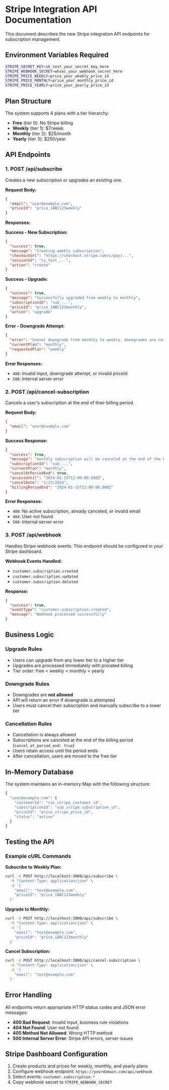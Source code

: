 # Stripe Integration API Documentation

This document describes the new Stripe integration API endpoints for subscription management.

## Environment Variables Required

```bash
STRIPE_SECRET_KEY=sk_test_your_secret_key_here
STRIPE_WEBHOOK_SECRET=whsec_your_webhook_secret_here
STRIPE_PRICE_WEEKLY=price_your_weekly_price_id
STRIPE_PRICE_MONTHLY=price_your_monthly_price_id
STRIPE_PRICE_YEARLY=price_your_yearly_price_id
```

## Plan Structure

The system supports 4 plans with a tier hierarchy:

- **Free** (tier 0): No Stripe billing
- **Weekly** (tier 1): $7/week 
- **Monthly** (tier 2): $25/month
- **Yearly** (tier 3): $250/year

## API Endpoints

### 1. POST /api/subscribe

Creates a new subscription or upgrades an existing one.

**Request Body:**
```json
{
  "email": "user@example.com",
  "priceId": "price_1ABC123weekly"
}
```

**Responses:**

**Success - New Subscription:**
```json
{
  "success": true,
  "message": "Creating weekly subscription",
  "checkoutUrl": "https://checkout.stripe.com/c/pay/...",
  "sessionId": "cs_test_...",
  "action": "create"
}
```

**Success - Upgrade:**
```json
{
  "success": true,
  "message": "Successfully upgraded from weekly to monthly",
  "subscriptionId": "sub_...",
  "priceId": "price_1ABC123monthly",
  "action": "upgrade"
}
```

**Error - Downgrade Attempt:**
```json
{
  "error": "Cannot downgrade from monthly to weekly. Downgrades are not allowed.",
  "currentPlan": "monthly",
  "requestedPlan": "weekly"
}
```

**Error Responses:**
- `400`: Invalid input, downgrade attempt, or invalid priceId
- `500`: Internal server error

### 2. POST /api/cancel-subscription

Cancels a user's subscription at the end of their billing period.

**Request Body:**
```json
{
  "email": "user@example.com"
}
```

**Success Response:**
```json
{
  "success": true,
  "message": "monthly subscription will be canceled at the end of the billing period",
  "subscriptionId": "sub_...",
  "currentPlan": "monthly",
  "cancelAtPeriodEnd": true,
  "accessUntil": "2024-01-15T12:00:00.000Z",
  "cancelDate": "1/15/2024",
  "billingPeriodEnd": "2024-01-15T12:00:00.000Z"
}
```

**Error Responses:**
- `400`: No active subscription, already canceled, or invalid email
- `404`: User not found
- `500`: Internal server error

### 3. POST /api/webhook

Handles Stripe webhook events. This endpoint should be configured in your Stripe dashboard.

**Webhook Events Handled:**
- `customer.subscription.created`
- `customer.subscription.updated` 
- `customer.subscription.deleted`

**Response:**
```json
{
  "success": true,
  "eventType": "customer.subscription.created",
  "message": "Webhook processed successfully"
}
```

## Business Logic

### Upgrade Rules
- Users can upgrade from any lower tier to a higher tier
- Upgrades are processed immediately with prorated billing
- Tier order: free < weekly < monthly < yearly

### Downgrade Rules
- Downgrades are **not allowed**
- API will return an error if downgrade is attempted
- Users must cancel their subscription and manually subscribe to a lower tier

### Cancellation Rules
- Cancellation is always allowed
- Subscriptions are canceled at the end of the billing period (`cancel_at_period_end: true`)
- Users retain access until the period ends
- After cancellation, users are moved to the free tier

## In-Memory Database

The system maintains an in-memory Map with the following structure:

```javascript
{
  "user@example.com": {
    "customerId": "cus_stripe_customer_id",
    "subscriptionId": "sub_stripe_subscription_id", 
    "priceId": "price_stripe_price_id",
    "status": "active"
  }
}
```

## Testing the API

### Example cURL Commands

**Subscribe to Weekly Plan:**
```bash
curl -X POST http://localhost:3000/api/subscribe \
  -H "Content-Type: application/json" \
  -d '{
    "email": "test@example.com",
    "priceId": "price_1ABC123weekly"
  }'
```

**Upgrade to Monthly:**
```bash
curl -X POST http://localhost:3000/api/subscribe \
  -H "Content-Type: application/json" \
  -d '{
    "email": "test@example.com", 
    "priceId": "price_1ABC123monthly"
  }'
```

**Cancel Subscription:**
```bash
curl -X POST http://localhost:3000/api/cancel-subscription \
  -H "Content-Type: application/json" \
  -d '{
    "email": "test@example.com"
  }'
```

## Error Handling

All endpoints return appropriate HTTP status codes and JSON error messages:

- **400 Bad Request**: Invalid input, business rule violations
- **404 Not Found**: User not found  
- **405 Method Not Allowed**: Wrong HTTP method
- **500 Internal Server Error**: Stripe API errors, server issues

## Stripe Dashboard Configuration

1. Create products and prices for weekly, monthly, and yearly plans
2. Configure webhook endpoint: `https://yourdomain.com/api/webhook`
3. Select events: `customer.subscription.*`
4. Copy webhook secret to `STRIPE_WEBHOOK_SECRET`